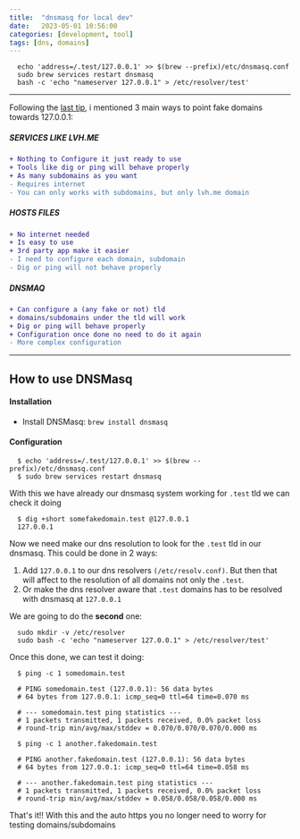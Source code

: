 ```yaml
---
title:  "dnsmasq for local dev"
date:   2023-05-01 10:56:00
categories: [development, tool]
tags: [dns, domains]
---
```

```shell
  echo 'address=/.test/127.0.0.1' >> $(brew --prefix)/etc/dnsmasq.conf
  sudo brew services restart dnsmasq
  bash -c 'echo "nameserver 127.0.0.1" > /etc/resolver/test'
```
----
Following the [last tip](/2023/dnsmasq-for-local-dev/), i mentioned 3 main ways to point fake domains towards 127.0.0.1:

##### SERVICES LIKE LVH.ME
```diff
+ Nothing to Configure it just ready to use
+ Tools like dig or ping will behave properly
+ As many subdomains as you want
- Requires internet
- You can only works with subdomains, but only lvh.me domain
```
##### HOSTS FILES
```diff
+ No internet needed
+ Is easy to use
+ 3rd party app make it easier
- I need to configure each domain, subdomain
- Dig or ping will not behave properly
```

##### DNSMAQ
```diff
+ Can configure a (any fake or not) tld
+ domains/subdomains under the tld will work
+ Dig or ping will behave properly
+ Configuration once done no need to do it again
- More complex configuration
```

----

## How to use DNSMasq

#### Installation
- Install DNSMasq: `brew install dnsmasq`

#### Configuration


```shell
  $ echo 'address=/.test/127.0.0.1' >> $(brew --prefix)/etc/dnsmasq.conf
  $ sudo brew services restart dnsmasq
```

With this we have already our dnsmasq system working for `.test` tld we can check it doing

```shell
  $ dig +short somefakedomain.test @127.0.0.1
  127.0.0.1
```

Now we need make our dns resolution to look for the `.test` tld in our dnsmasq. This could be done in 2 ways:
1. Add `127.0.0.1` to our dns resolvers `(/etc/resolv.conf)`. But then that will affect to the resolution of all domains not only the `.test`.
2. Or make the dns resolver aware that `.test` domains has to be resolved with dnsmasq at `127.0.0.1`

We are going to do the **second** one:

```shell
  sudo mkdir -v /etc/resolver
  sudo bash -c 'echo "nameserver 127.0.0.1" > /etc/resolver/test'
```

Once this done, we can test it doing:

```shell
  $ ping -c 1 somedomain.test

  # PING somedomain.test (127.0.0.1): 56 data bytes
  # 64 bytes from 127.0.0.1: icmp_seq=0 ttl=64 time=0.070 ms

  # --- somedomain.test ping statistics ---
  # 1 packets transmitted, 1 packets received, 0.0% packet loss
  # round-trip min/avg/max/stddev = 0.070/0.070/0.070/0.000 ms

  $ ping -c 1 another.fakedomain.test

  # PING another.fakedomain.test (127.0.0.1): 56 data bytes
  # 64 bytes from 127.0.0.1: icmp_seq=0 ttl=64 time=0.058 ms

  # --- another.fakedomain.test ping statistics ---
  # 1 packets transmitted, 1 packets received, 0.0% packet loss
  # round-trip min/avg/max/stddev = 0.058/0.058/0.058/0.000 ms
```

That's it!! With this and the auto https you no longer need to worry for testing domains/subdomains
